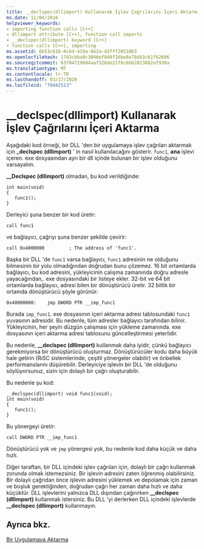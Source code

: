 ```yaml
---
title: __declspec(dllimport) Kullanarak İşlev Çağrılarını İçeri Aktarma
ms.date: 11/04/2016
helpviewer_keywords:
- importing function calls [C++]
- dllimport attribute [C++], function call imports
- __declspec(dllimport) keyword [C++]
- function calls [C++], importing
ms.assetid: 6b53c616-0c6d-419a-8e2a-d2fff20510b3
ms.openlocfilehash: 1743cbba8c3046ef844f16be8e78d43c61f62606
ms.sourcegitcommit: 63784729604aaf526de21f6c6b62813882af930a
ms.translationtype: MT
ms.contentlocale: tr-TR
ms.lasthandoff: 03/17/2020
ms.locfileid: "79442513"
---
```

# <a name="importing-function-calls-using-__declspecdllimport"></a>__declspec(dllimport) Kullanarak İşlev Çağrılarını İçeri Aktarma

Aşağıdaki kod örneği, bir DLL 'den bir uygulamaya işlev çağrıları aktarmak için **_declspec (dllimport)** ' in nasıl kullanılacağını gösterir. `func1`, **ana** işlevi içeren. exe dosyasından ayrı bir dll içinde bulunan bir işlev olduğunu varsayalım.

**__Declspec (dllimport)** olmadan, bu kod verildiğinde:

```
int main(void)
{
   func1();
}
```

Derleyici şuna benzer bir kod üretir:

```
call func1
```

ve bağlayıcı, çağrıyı şuna benzer şekilde çevirir:

```
call 0x4000000         ; The address of 'func1'.
```

Başka bir DLL 'de `func1` varsa bağlayıcı, `func1` adresinin ne olduğunu bilmesinin bir yolu olmadığından doğrudan bunu çözemez. 16 bit ortamlarda bağlayıcı, bu kod adresini, yükleyicinin çalışma zamanında doğru adresle yayacağından,. exe dosyasındaki bir listeye ekler. 32-bit ve 64 bit ortamlarda bağlayıcı, adresi bilen bir dönüştürücü üretir. 32 bitlik bir ortamda dönüştürücü şöyle görünür:

```
0x40000000:    jmp DWORD PTR __imp_func1
```

Burada `imp_func1`. exe dosyasının içeri aktarma adresi tablosundaki `func1` yuvasının adresidir. Bu nedenle, tüm adresler bağlayıcı tarafından bilinir. Yükleyicinin, her şeyin düzgün çalışması için yükleme zamanında. exe dosyasının içeri aktarma adresi tablosunu güncelleştirmesi yeterlidir.

Bu nedenle, **__declspec (dllimport)** kullanmak daha iyidir, çünkü bağlayıcı gerekmiyorsa bir dönüştürücü oluşturmaz. Dönüştürücüler kodu daha büyük hale getirin (RıSC sistemlerinde, çeşitli yönergeler olabilir) ve önbellek performanslarını düşürebilir. Derleyiciye işlevin bir DLL 'de olduğunu söylüyorsunuz, sizin için dolaylı bir çağrı oluşturabilir.

Bu nedenle şu kod:

```
__declspec(dllimport) void func1(void);
int main(void)
{
   func1();
}
```

Bu yönergeyi üretir:

```
call DWORD PTR __imp_func1
```

Dönüştürücü yok ve `jmp` yönergesi yok, bu nedenle kod daha küçük ve daha hızlı.

Diğer taraftan, bir DLL içindeki işlev çağrıları için, dolaylı bir çağrı kullanmak zorunda olmak istemezsiniz. Bir işlevin adresini zaten öğrenmiş olabilirsiniz. Bir dolaylı çağrıdan önce işlevin adresini yüklemek ve depolamak için zaman ve boşluk gerektiğinden, doğrudan çağrı her zaman daha hızlı ve daha küçüktür. DLL işlevlerini yalnızca DLL dışından çağırırken **__declspec (dllimport)** kullanmak istersiniz. Bu DLL 'yi derlerken DLL içindeki işlevlerde **__declspec (dllimport)** kullanmayın.

## <a name="see-also"></a>Ayrıca bkz.

[Bir Uygulamaya Aktarma](importing-into-an-application.md)
